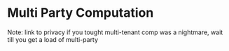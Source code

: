 # Multi Party Computation

Note:
link to privacy
if you tought multi-tenant comp was a nightmare, wait till you get a load of multi-party